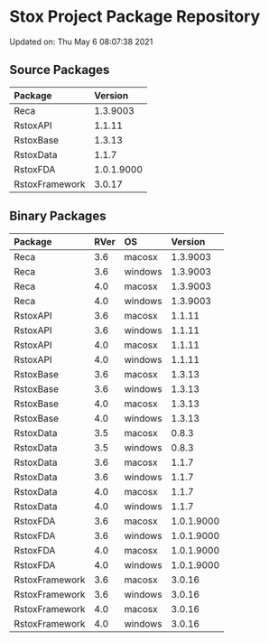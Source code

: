 # Stox Project Package Repository


Updated on: Thu May  6 08:07:38 2021
## Source Packages

|Package        |Version    |
|:--------------|:----------|
|Reca           |1.3.9003   |
|RstoxAPI       |1.1.11     |
|RstoxBase      |1.3.13     |
|RstoxData      |1.1.7      |
|RstoxFDA       |1.0.1.9000 |
|RstoxFramework |3.0.17     |

## Binary Packages

|Package        |RVer |OS      |Version    |
|:--------------|:----|:-------|:----------|
|Reca           |3.6  |macosx  |1.3.9003   |
|Reca           |3.6  |windows |1.3.9003   |
|Reca           |4.0  |macosx  |1.3.9003   |
|Reca           |4.0  |windows |1.3.9003   |
|RstoxAPI       |3.6  |macosx  |1.1.11     |
|RstoxAPI       |3.6  |windows |1.1.11     |
|RstoxAPI       |4.0  |macosx  |1.1.11     |
|RstoxAPI       |4.0  |windows |1.1.11     |
|RstoxBase      |3.6  |macosx  |1.3.13     |
|RstoxBase      |3.6  |windows |1.3.13     |
|RstoxBase      |4.0  |macosx  |1.3.13     |
|RstoxBase      |4.0  |windows |1.3.13     |
|RstoxData      |3.5  |macosx  |0.8.3      |
|RstoxData      |3.5  |windows |0.8.3      |
|RstoxData      |3.6  |macosx  |1.1.7      |
|RstoxData      |3.6  |windows |1.1.7      |
|RstoxData      |4.0  |macosx  |1.1.7      |
|RstoxData      |4.0  |windows |1.1.7      |
|RstoxFDA       |3.6  |macosx  |1.0.1.9000 |
|RstoxFDA       |3.6  |windows |1.0.1.9000 |
|RstoxFDA       |4.0  |macosx  |1.0.1.9000 |
|RstoxFDA       |4.0  |windows |1.0.1.9000 |
|RstoxFramework |3.6  |macosx  |3.0.16     |
|RstoxFramework |3.6  |windows |3.0.16     |
|RstoxFramework |4.0  |macosx  |3.0.16     |
|RstoxFramework |4.0  |windows |3.0.16     |
